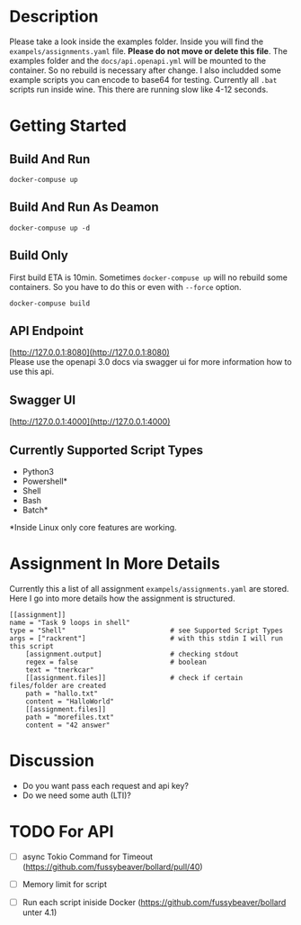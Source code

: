 # Description

Please take a look inside the examples folder. Inside you will find the ```exampels/assignments.yaml``` file. **Please do not move or delete this file**. 
The examples folder and the ```docs/api.openapi.yml``` will be mounted to the container. So no rebuild is necessary after change.
I also includded some example scripts you can encode to base64 for testing. Currently all ```.bat``` scripts run inside wine. This there are running slow like 4-12 seconds.

# Getting Started
## Build And Run
```
docker-compuse up
```
## Build And Run As Deamon
```
docker-compuse up -d
```
## Build Only
First build ETA is 10min.
Sometimes ```docker-compuse up``` will no rebuild some containers. So you have to do this or even with ``` --force ``` option.
```
docker-compuse build
```
## API Endpoint
[http://127.0.0.1:8080](http://127.0.0.1:8080)  
Please use the openapi 3.0 docs via swagger ui for more information how to use this api.
## Swagger UI
[http://127.0.0.1:4000](http://127.0.0.1:4000)

## Currently Supported Script Types
- Python3
- Powershell*
- Shell
- Bash
- Batch* 

*Inside Linux only core features are working.

# Assignment In More Details
Currently this a list of all assignment ```exampels/assignments.yaml``` are stored.
Here I go into more details how the assignment is structured.

```
[[assignment]]
name = "Task 9 loops in shell" 
type = "Shell"                          # see Supported Script Types 
args = ["rackrent"]                     # with this stdin I will run this script
    [assignment.output]                 # checking stdout
    regex = false                       # boolean
    text = "tnerkcar"
    [[assignment.files]]                # check if certain files/folder are created
    path = "hallo.txt"
    content = "HalloWorld"
    [[assignment.files]]
    path = "morefiles.txt"
    content = "42 answer"

```


# Discussion

- Do you want pass each request and api key?
- Do we need some auth (LTI)?

# TODO For API
- [ ]  async Tokio Command for Timeout (https://github.com/fussybeaver/bollard/pull/40) 
- [ ] Memory limit for script
- [ ] Run each script iniside Docker (https://github.com/fussybeaver/bollard unter 4.1)


